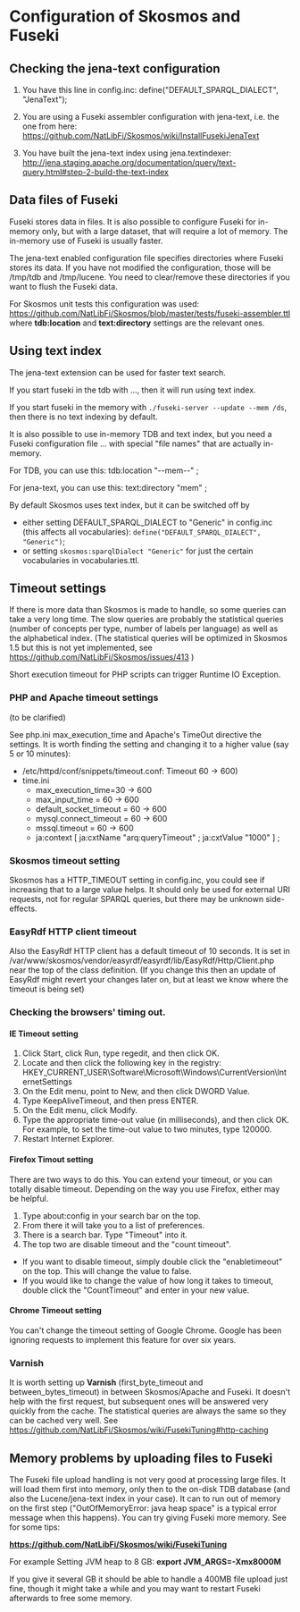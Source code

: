 # Configuration of Skosmos and Fuseki

## Checking the jena-text configuration

1. You have this line in config.inc: 
define("DEFAULT_SPARQL_DIALECT", "JenaText"); 

2. You are using a Fuseki assembler configuration with jena-text, i.e. the one from here: 
https://github.com/NatLibFi/Skosmos/wiki/InstallFusekiJenaText 

3. You have built the jena-text index using jena.textindexer: 
http://jena.staging.apache.org/documentation/query/text-query.html#step-2-build-the-text-index 

## Data files of Fuseki

Fuseki stores data in files. It is also possible to configure Fuseki for in-memory only, but with a large dataset, that will require a lot of memory. The in-memory use of Fuseki is usually faster.

The jena-text enabled configuration file specifies directories where Fuseki stores its data. If you have not modified the configuration, those will be /tmp/tdb and /tmp/lucene. You need to clear/remove these directories if you want to flush the Fuseki data. 


For Skosmos unit tests this configuration was used:
https://github.com/NatLibFi/Skosmos/blob/master/tests/fuseki-assembler.ttl
where **tdb:location** and **text:directory** settings are the relevant ones. 

## Using text index

The jena-text extension can be used for faster text search. 

If you start fuseki in the tdb with ..., then it will run using text index.

If you start fuseki in the memory with ```./fuseki-server --update --mem /ds```, then there is no text indexing by default.

It is also possible to use in-memory TDB and text index, but you need a Fuseki configuration file ... with special "file names" that are 
actually in-memory. 

For TDB, you can use this: 
     tdb:location "--mem--" ; 

For jena-text, you can use this: 
     text:directory "mem" ; 


By default Skosmos uses text index, but it can be switched off by 


* either setting DEFAULT_SPARQL_DIALECT to "Generic" in config.inc (this affects all 
vocabularies):
```define("DEFAULT_SPARQL_DIALECT", "Generic")```;
* or setting ```skosmos:sparqlDialect "Generic"``` for just the certain vocabularies in vocabularies.ttl.


## Timeout settings

If there is more data than Skosmos is made to handle, so some queries can take a very long time. 
The slow queries are probably the statistical queries (number of concepts per type, number of labels per language) as well as the alphabetical index. (The statistical queries will be optimized in Skosmos 1.5 but this is not yet implemented, see https://github.com/NatLibFi/Skosmos/issues/413 )

Short execution timeout for PHP scripts can trigger Runtime IO Exception.

### PHP and Apache timeout settings

(to be clarified)

See php.ini max_execution_time and Apache's TimeOut directive the settings. 
It is worth finding the setting and changing it to a higher value (say 5 or 10 minutes):  

* /etc/httpd/conf/snippets/timeout.conf: Timeout 60 -> 600)
* time.ini  
  * max_execution_time=30 -> 600
  * max_input_time = 60 -> 600
  * default_socket_timeout = 60 -> 600
  * mysql.connect_timeout = 60 -> 600
  * mssql.timeout = 60 -> 600
  * ja:context [ ja:cxtName "arq:queryTimeout" ;  ja:cxtValue "1000" ] ;

### Skosmos timeout setting

Skosmos has a HTTP_TIMEOUT setting in config.inc, you could see if increasing that to a large value helps. It should only be used for external URI requests, not for regular SPARQL queries, but there may be unknown side-effects. 

### EasyRdf HTTP client timeout

Also the EasyRdf HTTP client has a default timeout of 10 seconds. 
It is set in /var/www/skosmos/vendor/easyrdf/easyrdf/lib/EasyRdf/Http/Client.php near the top of the class definition. (If you change this then an update of EasyRdf might revert your changes later on, but at least we know where the timeout is being set) 

### Checking the browsers' timing out. 

#### IE Timeout setting

1. Click Start, click Run, type regedit, and then click OK.
2. Locate and then click the following key in the registry: HKEY_CURRENT_USER\Software\Microsoft\Windows\CurrentVersion\InternetSettings
3. On the Edit menu, point to New, and then click DWORD Value.
4. Type KeepAliveTimeout, and then press ENTER.
5. On the Edit menu, click Modify.
6. Type the appropriate time-out value (in milliseconds), and then click OK. For example, to set the time-out value to two minutes, type 120000.
7. Restart Internet Explorer.

#### Firefox Timout setting

There are two ways to do this. You can extend your timeout, or you can totally disable timeout. Depending on the way you use Firefox, either may be helpful. 

1. Type about:config in your search bar on the top. 
2. From there it will take you to a list of preferences. 
3. There is a search bar. Type "Timeout" into it. 
4. The top two are disable timeout and the "count timeout". 
  * If you want to disable timeout, simply double click the "enabletimeout" on the top. This will change the value to false. 
  * If you would like to change the value of how long it takes to timeout, double click the "CountTimeout" and enter in your new value.

#### Chrome Timeout setting

You can't change the timeout setting of Google Chrome. 
Google has been ignoring requests to implement this feature for over six years.

### Varnish

It is worth setting up **Varnish** (first_byte_timeout and between_bytes_timeout) in between Skosmos/Apache and Fuseki. It doesn't help with the first request, but subsequent ones will be answered very quickly from the cache. The statistical queries are always the same so they can be cached very well. 
See https://github.com/NatLibFi/Skosmos/wiki/FusekiTuning#http-caching 


## Memory problems by uploading files to Fuseki

The Fuseki file upload handling is not very good at processing large files. It will load them first into memory, only then to the on-disk TDB database (and also the Lucene/jena-text index in your case). It can  to run out of memory on the first step ("OutOfMemoryError: java heap space" is a typical error message when this happens). 
You can try giving Fuseki more memory. See for some tips:

**https://github.com/NatLibFi/Skosmos/wiki/FusekiTuning** 

For example Setting JVM heap to 8 GB:
**export JVM_ARGS=-Xmx8000M**

If you give it several GB it should be able to handle a 400MB file upload just fine, though it might take a while and you may want to restart Fuseki afterwards to free some memory. 

